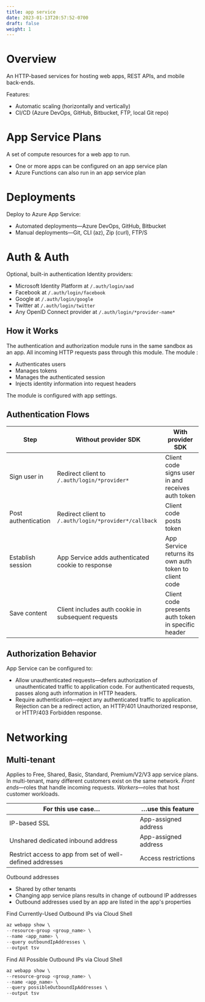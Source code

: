 ```yaml
---
title: app service
date: 2023-01-13T20:57:52-0700
draft: false
weight: 1
---
```


# Overview
An HTTP-based services for hosting web apps, REST APIs, and mobile back-ends.

Features:
- Automatic scaling (horizontally and vertically)
- CI/CD (Azure DevOps, GitHub, Bitbucket, FTP, local Git repo)

# App Service Plans
A set of compute resources for a web app to run.
- One or more apps can be configured on an app service plan
- Azure Functions can also run in an app service plan

# Deployments
Deploy to Azure App Service:
- Automated deployments—Azure DevOps, GitHub, Bitbucket
- Manual deployments—Git, CLI (az), Zip (curl), FTP/S

# Auth & Auth
Optional, built-in authentication
Identity providers:
- Microsoft Identity Platform at `/.auth/login/aad`
- Facebook at `/.auth/login/facebook`
- Google at `/.auth/login/google`
- Twitter at `/.auth/login/twitter`
- Any OpenID Connect provider at `/.auth/login/*provider-name*`

## How it Works
The authentication and authorization module runs in the same sandbox as an app. All incoming HTTP requests pass through this module. The module :
- Authenticates users
- Manages tokens
- Manages the authenticated session
- Injects identity information into request headers

The module is configured with app settings.

## Authentication Flows
| Step                | Without provider SDK                                                          | With provider SDK                                     |
|---------------------|-------------------------------------------------------------------------------|-------------------------------------------------------|
| Sign user in        | Redirect client to `/.auth/login/*provider*`          | Client code signs user in and receives auth token     |
| Post authentication | Redirect client to `/.auth/login/*provider*/callback` | Client code posts token                               |
| Establish session   | App Service adds authenticated cookie to response                             | App Service returns its own auth token to client code |
| Save content        | Client includes auth cookie in subsequent requests                            | Client code presents auth token in specific header    |

## Authorization Behavior
App Service can be configured to:
- Allow unauthenticated requests—defers authorization of unauthenticated traffic to application code. For authenticated requests, passes along auth information in HTTP headers.
- Require authentication—reject any authenticated traffic to application. Rejection can be a redirect action, an HTTP/401 Unauthorized response, or HTTP/403 Forbidden response.

# Networking
## Multi-tenant
Applies to Free, Shared, Basic, Standard, Premium/V2/V3 app service plans.
In multi-tenant, many different customers exist on the same network.
*Front ends*—roles that handle incoming requests.
*Workers*—roles that host customer workloads.

| For this use case…                                        | …use this feature    |
|-----------------------------------------------------------|----------------------|
| IP-based SSL                                              | App-assigned address |
| Unshared dedicated inbound address                        | App-assigned address |
| Restrict access to app from set of well-defined addresses | Access restrictions  |

Outbound addresses
- Shared by other tenants
- Changing app service plans results in change of outbound IP addresses
- Outbound addresses used by an app are listed in the app's properties

Find Currently-Used Outbound IPs via Cloud Shell
```powershell
az webapp show \
--resource-group <group_name> \
--name <app_name> \
--query outboundIpAddresses \
--output tsv
```
Find All Possible Outbound IPs via Cloud Shell
```powershell
az webapp show \
--resource-group <group_name> \
--name <app_name> \
--query possibleOutboundIpAddresses \
--output tsv
```
